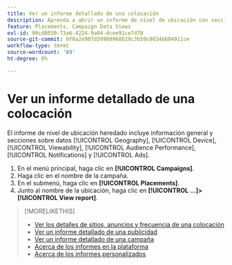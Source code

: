 ```yaml
---
title: Ver un informe detallado de una colocación
description: Aprenda a abrir un informe de nivel de ubicación con secciones sobre datos [!UICONTROL Geography], [!UICONTROL Device], [!UICONTROL Viewability], [!UICONTROL Audience Performance], [!UICONTROL Notifications] y [!UICONTROL Ads].
feature: Placements, Campaign Data Views
exl-id: 90cd8030-73a6-4224-9a04-dcee91ce7d78
source-git-commit: 0f0a2e907d39900968b29c3b59c8034b604911ce
workflow-type: tm+mt
source-wordcount: '89'
ht-degree: 0%

---
```


# Ver un informe detallado de una colocación

El informe de nivel de ubicación heredado incluye información general y secciones sobre datos [!UICONTROL Geography], [!UICONTROL Device], [!UICONTROL Viewability], [!UICONTROL Audience Performance], [!UICONTROL Notifications] y [!UICONTROL Ads].

1. En el menú principal, haga clic en **[!UICONTROL Campaigns]**.
1. Haga clic en el nombre de la campaña.
1. En el submenú, haga clic en **[!UICONTROL Placements]**.
1. Junto al nombre de la ubicación, haga clic en **[!UICONTROL ...]>[!UICONTROL View report]**.

>[!MORELIKETHIS]
>
>* [Ver los detalles de sitios, anuncios y frecuencia de una colocación](/help/dsp/campaign-management/reports/placement-details-view.md)
>* [Ver un informe detallado de una publicidad](/help/dsp/campaign-management/ads/ad-view-report.md)
>* [Ver un informe detallado de una campaña](/help/dsp/campaign-management/campaigns/campaign-view-report.md)
>* [Acerca de los informes en la plataforma](/help/dsp/campaign-management/reports/campaign-reports-about.md)
>* [Acerca de los informes personalizados](/help/dsp/reports/report-about.md)

